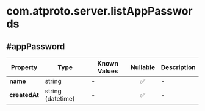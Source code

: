 # com.atproto.server.listAppPasswords

## #appPassword

| Property | Type | Known Values | Nullable | Description |
| --- | --- | --- | :---: | --- |
| **name** | string | - | ✅ | - |
| **createdAt** | string (datetime) | - | ✅ | - |
